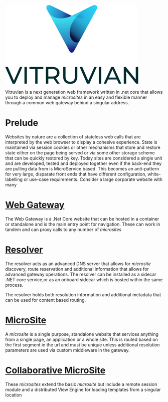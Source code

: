 ![logo](docs/Images/Vitruvian.png)
 
Vitruvian is a next generation web framework written in .net core that allows you to deploy and manage *microsites* in an easy and flexible manner through a common web gateway behind a singular address.



# Prelude

Websites by nature are a collection of stateless web calls that are interpreted by the web browser to display a cohesive experience. State is maintained via session cookies or other mechanisms that store and restore state either on the page being served or via some other storage scheme that can be quickly restored by key.
Today sites are considered a single unit and are developed, tested and deployed together even if the back-end they are pulling data from is MicroService based. This becomes an anti-pattern for very large, disparate front ends that have different configuration, white-labelling or use-case requirements.
Consider a large corporate website with many 

# [Web Gateway](docs/WebGateway/README.md)
The Web Gateway is a .Net Core website that can be hosted in a container or standalone and is the main entry point for navigation. These can work in tandem and can proxy calls to any number of *microsites*

# [Resolver](docs/ServiceDiscovery/README.md)
The resolver acts as an advanced DNS server that allows for *microsite* discovery, route reservation and additional information that allows for advanced gateway operations. The resolver can be installed as a sidecar .NET core service,or as an onboard sidecar which is hosted within the same process.

The resolver holds both resolution information and additional metadata that can be used for content based routing.

# [MicroSite](docs/Microsites/README.md)
A *microsite* is a single purpose, standalone website that services anything from a single page, an application or a whole site. This is routed based on the first segment in the url and must be unique unless additional resolution parameters are used via custom middleware in the gateway. 

# [Collaborative MicroSite](docs/Microsites/Collaborative/README.md)
These *microsites* extend the basic *microsite* but include a remote session module and a distributed View Engine for loading templates from a singular location

